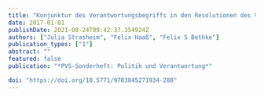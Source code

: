 ```yaml
---
title: "Konjunktur des Verantwortungsbegriffs in den Resolutionen des VN-Sicherheitsrates, 1946-2015"
date: 2017-01-01
publishDate: 2021-08-24T09:42:37.354924Z
authors: ["Julia Strasheim", "Felix Haaß", "Felix S Bethke"]
publication_types: ["1"]
abstract: ""
featured: false
publication: "*PVS-Sonderheft: Politik und Verantwortung*"

doi: "https://doi.org/10.5771/9783845271934-288"
---
```


